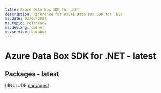 ```yaml
---
title: Azure Data Box SDK for .NET
description: Reference for Azure Data Box SDK for .NET
ms.date: 03/07/2024
ms.topic: reference
ms.devlang: dotnet
ms.service: databox
---
```

# Azure Data Box SDK for .NET - latest
## Packages - latest
[!INCLUDE [packages](data-box-index.md)]